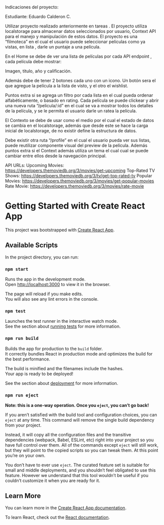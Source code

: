 Indicaciones del proyecto:

Estudiante:
Eduardo Calderon C.

Utilizar proyecto realizado anteriormente en tareas . 
El proyecto utiliza localstorage para almacenar datos seleccionados por usuario, 
Context API para el manejo y manipulación de estos datos. 
El proyecto es una “filmoteca” en el cual el usuario puede 
seleccionar películas como ya vistas, en lista , darle un puntaje a una película.

En el Home se debe de ver una lista de películas por cada API endpoint , 
cada película debe mostrar: 

Imagen, 
titulo, 
año y 
calificación. 

Además debe de tener 2 botones cada uno con un icono. 
Un botón sera el que agregue la película a la lista de  visto, y el otro el wishlist. 

Puntos extra si se agrega un filtro por cada lista en el cual 
pueda ordenar alfabéticamente, o basado en rating. Cada película 
se puede clickear y abrir una nueva ruta “/pelicula/:id” en el cual 
se va a mostrar todos los detalles de la película, y se le 
permita el usuario darle un ratea la película.


El Contexto se debe de usar como el medio por el cual el 
estado de datos se cambia en el localstorage, además que 
desde este se hace la carga inicial de localstorage, de no 
existir define la estructura de datos. 

Debe existir otra ruta “/profile” en el cual el usuario 
pueda ver sus listas, puede reutilizar componente visual 
del preview de la película. Además puntos extra si el Context 
además utiliza un tema el cual cual se puede cambiar 
entre ellos desde la navegación principal.

API URLs:
Upcoming Movies: https://developers.themoviedb.org/3/movies/get-upcoming 
Top-Rated TV Shows:  https://developers.themoviedb.org/3/tv/get-top-rated-tv 
Popular Movies: https://developers.themoviedb.org/3/movies/get-popular-movies 
Rate Movie: https://developers.themoviedb.org/3/movies/rate-movie



# Getting Started with Create React App

This project was bootstrapped with [Create React App](https://github.com/facebook/create-react-app).

## Available Scripts

In the project directory, you can run:

### `npm start`

Runs the app in the development mode.\
Open [http://localhost:3000](http://localhost:3000) to view it in the browser.

The page will reload if you make edits.\
You will also see any lint errors in the console.

### `npm test`

Launches the test runner in the interactive watch mode.\
See the section about [running tests](https://facebook.github.io/create-react-app/docs/running-tests) for more information.

### `npm run build`

Builds the app for production to the `build` folder.\
It correctly bundles React in production mode and optimizes the build for the best performance.

The build is minified and the filenames include the hashes.\
Your app is ready to be deployed!

See the section about [deployment](https://facebook.github.io/create-react-app/docs/deployment) for more information.

### `npm run eject`

**Note: this is a one-way operation. Once you `eject`, you can’t go back!**

If you aren’t satisfied with the build tool and configuration choices, you can `eject` at any time. This command will remove the single build dependency from your project.

Instead, it will copy all the configuration files and the transitive dependencies (webpack, Babel, ESLint, etc) right into your project so you have full control over them. All of the commands except `eject` will still work, but they will point to the copied scripts so you can tweak them. At this point you’re on your own.

You don’t have to ever use `eject`. The curated feature set is suitable for small and middle deployments, and you shouldn’t feel obligated to use this feature. However we understand that this tool wouldn’t be useful if you couldn’t customize it when you are ready for it.

## Learn More

You can learn more in the [Create React App documentation](https://facebook.github.io/create-react-app/docs/getting-started).

To learn React, check out the [React documentation](https://reactjs.org/).
